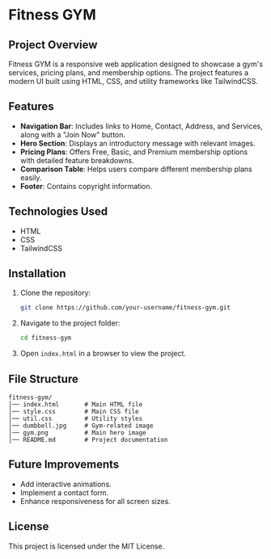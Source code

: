 # Fitness GYM

## Project Overview
Fitness GYM is a responsive web application designed to showcase a gym's services, pricing plans, and membership options. The project features a modern UI built using HTML, CSS, and utility frameworks like TailwindCSS.

## Features
- **Navigation Bar**: Includes links to Home, Contact, Address, and Services, along with a "Join Now" button.
- **Hero Section**: Displays an introductory message with relevant images.
- **Pricing Plans**: Offers Free, Basic, and Premium membership options with detailed feature breakdowns.
- **Comparison Table**: Helps users compare different membership plans easily.
- **Footer**: Contains copyright information.

## Technologies Used
- HTML
- CSS
- TailwindCSS

## Installation
1. Clone the repository:
   ```sh
   git clone https://github.com/your-username/fitness-gym.git
   ```
2. Navigate to the project folder:
   ```sh
   cd fitness-gym
   ```
3. Open `index.html` in a browser to view the project.

## File Structure
```
fitness-gym/
│── index.html       # Main HTML file
│── style.css        # Main CSS file
│── util.css         # Utility styles
│── dumbbell.jpg     # Gym-related image
│── gym.png          # Main hero image
│── README.md        # Project documentation
```

## Future Improvements
- Add interactive animations.
- Implement a contact form.
- Enhance responsiveness for all screen sizes.

## License
This project is licensed under the MIT License.
